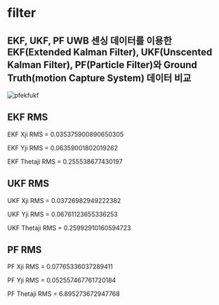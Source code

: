 # filter
EKF, UKF, PF 
UWB 센싱 데이터를 이용한 EKF(Extended Kalman Filter), UKF(Unscented Kalman Filter), PF(Particle Filter)와 Ground Truth(motion Capture System) 데이터 비교 
---
![pfekfukf](https://github.com/KYH04444/filter/assets/121211187/4374f2ba-ea6d-4c55-8d2b-41fa3dfd57ea)

EKF RMS
---

EKF Xji RMS =  0.035375900890650305

EKF Yji RMS =  0.06359001802019262

EKF Thetaji RMS =  0.255538677430197 

UKF RMS
---
UKF Xji RMS =  0.03726982949222382

UKF Yji RMS =  0.06761123655336253

UKF Thetaji RMS =  0.25992910160594723 

PF RMS
---
PF Xji RMS =  0.07765336037289411

PF Yji RMS =  0.052557467761720184

PF Thetaji RMS =  6.895273672947768
